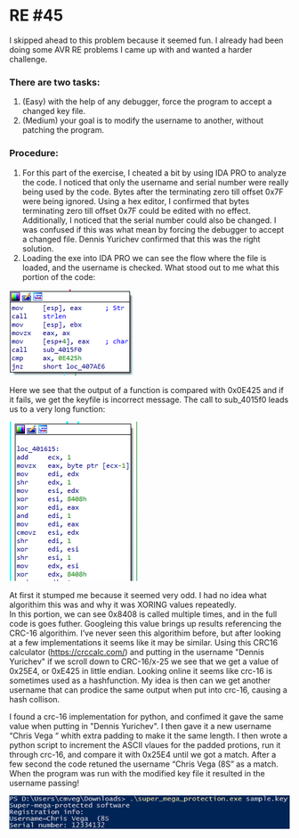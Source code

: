 # RE #45

I skipped ahead to this problem because it seemed fun. I already had been doing some AVR RE problems I came up with and wanted a harder challenge. 

### There are two tasks:

1)	(Easy) with the help of any debugger, force the program to accept a changed key file.
2)	(Medium) your goal is to modify the username to another, without patching the program.

### Procedure:

1)	For this part of the exercise, I cheated a bit by using IDA PRO to analyze the code. I noticed that only the username and serial number were really being used by the code. Bytes after the terminating zero till offset 0x7F were being ignored. Using a hex editor, I confirmed that bytes terminating zero till offset 0x7F could be edited with no effect. Additionally, I noticed that the serial number could also be changed. I was confused if this was what mean by forcing the debugger to accept a changed file. Dennis Yurichev confirmed that this was the right solution. 
2)	Loading the exe into IDA PRO we can see the flow where the file is loaded, and the username is checked. What stood out to me what this portion of the code:

![args](https://raw.githubusercontent.com/ChrisVega/RE-challenges-write-up/main/%2345/comp.png)

Here we see that the output of a function is compared with 0x0E425 and if it fails, we get the keyfile is incorrect message. The call to sub_4015f0 leads us to a very long function: 

![args](https://raw.githubusercontent.com/ChrisVega/RE-challenges-write-up/main/%2345/snip.png)

At first it stumped me because it seemed very odd. I had no idea what algorithim this was and why it was XORING values repeatedly.  
In this portion, we can see 0x8408 is called multiple times, and in the full code is goes futher. Googleing this value brings up results referencing the CRC-16 algorithim. 
I’ve never seen this algorithim before, but after looking at a few implementations it seems like it may be similar. 
Using this CRC16 calculator (https://crccalc.com/) and putting in the username "Dennis Yurichev" if we scroll down to CRC-16/x-25 we see that we get a value of 0x25E4, 
or 0xE425 in little endian. Looking online it seems like crc-16 is sometimes used as a hashfunction. My idea is then can we get another username that can prodice the same output when put into crc-16, 
causing a hash collison. 

I found a crc-16 implementation for python, and confimed it gave the same value when putting in "Dennis Yurichev". I then gave it a new username “Chris Vega     “ 
whith extra padding to make it the same length. I then wrote a python script to increment the ASCII vlaues for the padded protions, run it through crc-16, and compare it with 0x25E4 until we got a match. 
After a few second the code retuned the username “Chris Vega  (8S” as a match. When the program was run with the modified key file it resulted in the username passing!


![args](https://raw.githubusercontent.com/ChrisVega/RE-challenges-write-up/main/%2345/pass.png)
